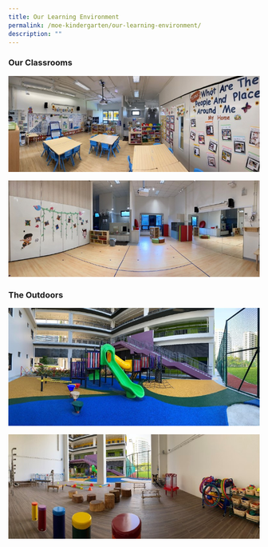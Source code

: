 ```yaml
---
title: Our Learning Environment
permalink: /moe-kindergarten/our-learning-environment/
description: ""
---
```

### Our Classrooms

![](/images/mk_cr.jpg)

![](/images/mk_cr-1.jpg)

### The Outdoors

![](/images/mk_pg.jpg)

![](/images/mk_pg-1.jpg)